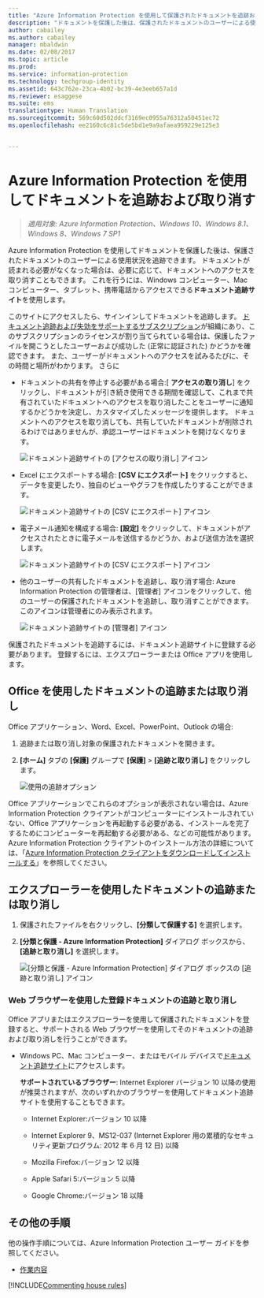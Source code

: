 ```yaml
---
title: "Azure Information Protection を使用して保護されたドキュメントを追跡および取り消す | Azure Information Protection"
description: "ドキュメントを保護した後は、保護されたドキュメントのユーザーによる使用状況を追跡できます。 ドキュメントが読まれる必要がなくなった場合は、必要に応じて、これらのドキュメントへのアクセスを取り消すこともできます。"
author: cabailey
ms.author: cabailey
manager: mbaldwin
ms.date: 02/08/2017
ms.topic: article
ms.prod: 
ms.service: information-protection
ms.technology: techgroup-identity
ms.assetid: 643c762e-23ca-4b02-bc39-4e3eeb657a1d
ms.reviewer: esaggese
ms.suite: ems
translationtype: Human Translation
ms.sourcegitcommit: 569c60d502ddcf3169ec0955a76312a50451ec72
ms.openlocfilehash: ee2160c6c81c5de5bd1e9a9afaea959229e125e3


---
```


# <a name="track-and-revoke-your-documents-when-you-use-azure-information-protection"></a>Azure Information Protection を使用してドキュメントを追跡および取り消す

>*適用対象: Azure Information Protection、Windows 10、Windows 8.1、Windows 8、Windows 7 SP1*

Azure Information Protection を使用してドキュメントを保護した後は、保護されたドキュメントのユーザーによる使用状況を追跡できます。 ドキュメントが読まれる必要がなくなった場合は、必要に応じて、ドキュメントへのアクセスを取り消すこともできます。 これを行うには、Windows コンピューター、Mac コンピューター、タブレット、携帯電話からアクセスできる**ドキュメント追跡サイト**を使用します。

このサイトにアクセスしたら、サインインしてドキュメントを追跡します。 [ドキュメント追跡および失効をサポートするサブスクリプション](https://www.microsoft.com/en-us/cloud-platform/azure-information-protection-features)が組織にあり、このサブスクリプションのライセンスが割り当てられている場合は、保護したファイルを開こうとしたユーザーおよび成功した (正常に認証された) かどうかを確認できます。 また、ユーザーがドキュメントへのアクセスを試みるたびに、その時間と場所がわかります。 さらに

-   ドキュメントの共有を停止する必要がある場合:[ **アクセスの取り消し**] をクリックし、ドキュメントが引き続き使用できる期間を確認して、これまで共有されていたドキュメントへのアクセスを取り消したことをユーザーに通知するかどうかを決定し、カスタマイズしたメッセージを提供します。 ドキュメントへのアクセスを取り消しても、共有していたドキュメントが削除されるわけではありませんが、承認ユーザーはドキュメントを開けなくなります。
    
    ![ドキュメント追跡サイトの [アクセスの取り消し] アイコン](../media/tracking-site-revoke-access-icon.png)

-   Excel にエクスポートする場合: **[CSV にエクスポート]** をクリックすると、データを変更したり、独自のビューやグラフを作成したりすることができます。
    
    ![ドキュメント追跡サイトの [CSV にエクスポート] アイコン](../media/tracking-site-export-icon.png)

-   電子メール通知を構成する場合: **[設定]** をクリックして、ドキュメントがアクセスされたときに電子メールを送信するかどうか、および送信方法を選択します。
    
    ![ドキュメント追跡サイトの [CSV にエクスポート] アイコン](../media/tracking-site-settings-email.png)

- 他のユーザーの共有したドキュメントを追跡し、取り消す場合: Azure Information Protection の管理者は、[管理者] アイコンをクリックして、他のユーザーの保護されたドキュメントを追跡し、取り消すことができます。 このアイコンは管理者にのみ表示されます。
    
    ![ドキュメント追跡サイトの [管理者] アイコン](../media/tracking-site-admin-icon.png)

保護されたドキュメントを追跡するには、ドキュメント追跡サイトに登録する必要があります。 登録するには、エクスプローラーまたは Office アプリを使用します。

## <a name="using-office-to-track-or-revoke-the-document"></a>Office を使用したドキュメントの追跡または取り消し

Office アプリケーション、Word、Excel、PowerPoint、Outlook の場合: 

1. 追跡または取り消し対象の保護されたドキュメントを開きます。

2. **[ホーム]** タブの **[保護]** グループで **[保護]** > **[追跡と取り消し]** をクリックします。

    ![使用の追跡オプション](../media/track-usage-callout.png)

Office アプリケーションでこれらのオプションが表示されない場合は、Azure Information Protection クライアントがコンピューターにインストールされていない、Office アプリケーションを再起動する必要がある、インストールを完了するためにコンピューターを再起動する必要がある、などの可能性があります。 Azure Information Protection クライアントのインストール方法の詳細については、「[Azure Information Protection クライアントをダウンロードしてインストールする](install-client-app.md)」を参照してください。

## <a name="using-file-explorer-to-track-or-revoke-the-document"></a>エクスプローラーを使用したドキュメントの追跡または取り消し

1. 保護されたファイルを右クリックし、**[分類して保護する]** を選択します。

2. **[分類と保護 - Azure Information Protection]** ダイアログ ボックスから、**[追跡と取り消し]** を選択します。

    ![[分類と保護 - Azure Information Protection] ダイアログ ボックスの [追跡と取り消し] アイコン](../media/track-and-revoke.png)


### <a name="using-a-web-browser-track-and-revoke-documents-that-you-have-registered"></a>Web ブラウザーを使用した登録ドキュメントの追跡と取り消し

Office アプリまたはエクスプローラーを使用して保護されたドキュメントを登録すると、サポートされる Web ブラウザーを使用してそのドキュメントの追跡および取り消しを行うことができます。

- Windows PC、Mac コンピューター、またはモバイル デバイスで[ドキュメント追跡サイト](https://go.microsoft.com/fwlink/?LinkId=529562)にアクセスします。

    **サポートされているブラウザー**: Internet Explorer バージョン 10 以降の使用が推奨されますが、次のいずれかのブラウザーを使用してドキュメント追跡サイトを使用することもできます。

    -   Internet Explorer:バージョン 10 以降

    -   Internet Explorer 9、MS12-037 (Internet Explorer 用の累積的なセキュリティ更新プログラム: 2012 年 6 月 12 日) 以降

    -   Mozilla Firefox:バージョン 12 以降

    -   Apple Safari 5:バージョン 5 以降

    -   Google Chrome:バージョン 18 以降


## <a name="other-instructions"></a>その他の手順
他の操作手順については、Azure Information Protection ユーザー ガイドを参照してください。

- [作業内容](client-user-guide.md#what-do-you-want-to-do)

[!INCLUDE[Commenting house rules](../includes/houserules.md)]


<!--HONumber=Feb17_HO2-->


